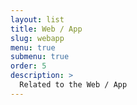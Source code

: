 ```yaml
---
layout: list
title: Web / App
slug: webapp
menu: true
submenu: true
order: 5
description: >
  Related to the Web / App
---
```

